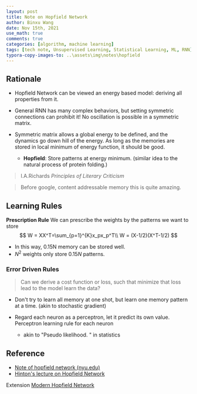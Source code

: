 ```yaml
---
layout: post
title: Note on Hopfield Network
author: Binxu Wang
date: Nov 15th, 2021
use_math: true
comments: true
categories: [algorithm, machine learning]
tags: [tech note, Unsupervised Learning, Statistical Learning, ML, RNN]
typora-copy-images-to: ..\assets\img\notes\hopfield
---
```


## Rationale 

* Hopfield Network can be viewed an energy based model: deriving all properties from it. 

* General RNN has many complex behaviors, but setting symmetric connections can prohibit it! No oscillation is possible in a symmetric matrix. 
* Symmetric matrix allows a global energy to be defined, and the dynamics go down hill of the energy. As long as the memories are stored in local minimum of energy function, it should be good. 
  * **Hopfield**: Store patterns at energy minimum. (similar idea to the natural process of protein folding.)

> I.A.Richards *Principles of Literary Criticism*



> Before google, content addressable memory this is quite amazing. 



## Learning Rules

**Prescription Rule** We can prescribe the weights by the patterns we want to store 
$$
W = XX^T=\sum_{p=1}^{K}x_px_p^T\\
W = (X-1/2)(X^T-1/2)
$$

* In this way, 0.15N memory can be stored well. 
* $N^2$ weights only store $0.15N$ patterns. 



### Error Driven Rules 

> Can we derive a cost function or loss, such that minimize that loss lead to the model learn the data? 

<!--rid of spurious memory by unlearning. --> 

* Don't try to learn all memory at one shot, but learn one memory pattern at a time. (akin to stochastic gradient)

* Regard each neuron as a perceptron, let it predict its own value. Perceptron learning rule for each neuron 
  * akin to "Pseudo likelihood. " in statistics




## Reference

* [Note of hopfield network (nyu.edu)](http://www.cns.nyu.edu/~eorhan/notes/hopfield.pdf) 
* [Hinton's lecture on Hopfield Network](https://youtu.be/DS6k0PhBjpI)

Extension [Modern Hopfield Network](Note-on-Modern-Hopfield-Net-Transformer.md)

